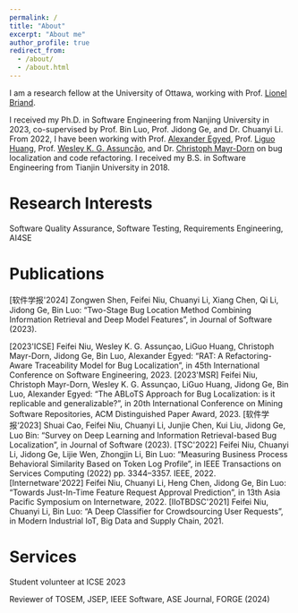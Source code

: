 ```yaml
---
permalink: /
title: "About"
excerpt: "About me"
author_profile: true
redirect_from: 
  - /about/
  - /about.html
---
```

I am a research fellow at the University of Ottawa, working with Prof. [Lionel Briand](https://www.lbriand.info).

I received my Ph.D. in Software Engineering from Nanjing University in 2023, co-supervised by Prof. Bin Luo, Prof. Jidong Ge, and Dr. Chuanyi Li. From 2022, I have been working with Prof. [Alexander Egyed](http://140.78.115.16/alexander.egyed/), Prof. [Liguo Huang](https://s2.smu.edu/~lghuang/), Prof. [Wesley K. G. Assunção](https://wesleyklewerton.github.io), and Dr. [Christoph Mayr-Dorn](https://christophdorn.wordpress.com) on bug localization and code refactoring. I received my B.S. in Software Engineering from Tianjin University in 2018.

Research Interests
======
Software Quality Assurance, Software Testing, Requirements Engineering, AI4SE

Publications
======

[软件学报'2024] Zongwen Shen, Feifei Niu, Chuanyi Li, Xiang Chen, Qi Li, Jidong Ge, Bin Luo: “Two-Stage Bug Location Method Combining Information Retrieval and Deep Model Features”, in Journal of Software (2023).

[2023'ICSE] Feifei Niu, Wesley K. G. Assunçao, LiGuo Huang, Christoph Mayr-Dorn, Jidong Ge, Bin Luo, Alexander Egyed: “RAT: A Refactoring-Aware Traceability Model for Bug Localization”, in 45th International Conference on Software Engineering, 2023.
[2023'MSR] Feifei Niu, Christoph Mayr-Dorn, Wesley K. G. Assunçao, LiGuo Huang, Jidong Ge, Bin Luo, Alexander Egyed: “The ABLoTS Approach for Bug Localization: is it replicable and generalizable?”, in 20th International Conference on Mining Software Repositories, ACM Distinguished Paper Award, 2023.
[软件学报‘2023] Shuai Cao, Feifei Niu, Chuanyi Li, Junjie Chen, Kui Liu, Jidong Ge, Luo Bin: “Survey on Deep Learning and Information Retrieval-based Bug Localization”, in Journal of Software (2023).
[TSC'2022] Feifei Niu, Chuanyi Li, Jidong Ge, Lijie Wen, Zhongjin Li, Bin Luo: “Measuring Business Process Behavioral Similarity Based on Token Log Profile”, in IEEE Transactions on Services Computing (2022) pp. 3344–3357. IEEE, 2022.
[Internetware'2022] Feifei Niu, Chuanyi Li, Heng Chen, Jidong Ge, Bin Luo: “Towards Just-In-Time Feature Request Approval Prediction”, in 13th Asia Pacific Symposium on Internetware, 2022.
[IIoTBDSC'2021] Feifei Niu, Chuanyi Li, Bin Luo: “A Deep Classifier for Crowdsourcing User Requests”, in Modern Industrial IoT, Big Data and Supply Chain, 2021.

Services
======
Student volunteer at ICSE 2023

Reviewer of TOSEM, JSEP, IEEE Software, ASE Journal, FORGE (2024)
